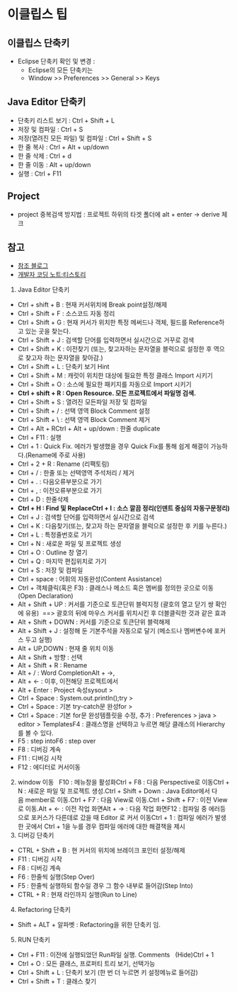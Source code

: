 # 이클립스 팁

## 이클립스 단축키
- Eclipse 단축키 확인 및 변경 :
   - Eclipse의 모든 단축키는
   - Window >> Preferences >> General >> Keys

## Java Editor 단축키
- 단축키 리스트 보기 : Ctrl + Shift + L
- 저장 및 컴파일 : Ctrl + S
- 저장(열려진 모든 파일) 및 컴파일 : Ctrl + Shift + S
- 한 줄 복사 : Ctrl + Alt + up/down
- 한 줄 삭제 : Ctrl + d
- 한 줄 이동 : Alt + up/down
- 실행 : Ctrl + F11

## Project
- project 중복검색 방지법 : 프로젝트 하위의 타겟 폴더에 alt + enter -> derive 체크

## 참고
- [참조 블로그](https://phantom.tistory.com/16#:~:text=Ctrl%20%2B%20N%20%3A%20%EC%83%88%EB%A1%9C%EC%9A%B4%20%ED%8C%8C%EC%9D%BC%20%EB%B0%8F%20%ED%94%84%EB%A1%9C%EC%A0%9D%ED%8A%B8%20%EC%83%9D%EC%84%B1.,F7%20%3A%20%EC%9D%B4%EC%A0%84%20View%EB%A1%9C%20%EC%9D%B4%EB%8F%99.)
- [개발자 코딩 노트:티스토리](https://phantom.tistory.com/16)

1. Java Editor 단축키
- Ctrl + shift + B : 현재 커서위치에 Break point설정/해제
- Ctrl + Shift + F : 소스코드 자동 정리
- Ctrl + Shift + G : 현재 커서가 위치한 특정 메써드나 객체, 필드를 Reference하고 있는 곳을 찾는다.
- Ctrl + Shift + J : 검색할 단어를 입력하면서 실시간으로 거꾸로 검색
- Ctrl + Shift + K : 이전찾기 (또는, 찾고자하는 문자열을 블럭으로 설정한 후 역으로 찾고자 하는 문자열을 찾아감.)
- Ctrl + Shift + L : 단축키 보기 Hint
- Ctrl + Shift + M : 캐럿이 위치한 대상에 필요한 특정 클래스 Import 시키기
- Ctrl + Shift + O : 소스에 필요한 패키지를 자동으로 Import 시키기
- **Ctrl + shift + R : Open Resource. 모든 프로젝트에서 파일명 검색.**
- Ctrl + Shift + S : 열려진 모든파일 저장 및 컴파일
- Ctrl + Shift + / : 선택 영역 Block Comment 설정
- Ctrl + Shift + \ : 선택 영역 Block Comment 제거
- Ctrl + Alt + RCtrl + Alt + up/down : 한줄 duplicate
- Ctrl + F11 : 실행
- Ctrl + 1 : Quick Fix. 에러가 발생했을 경우 Quick Fix를 통해 쉽게 해결이 가능하다.(Rename에 주로 사용)
- Ctrl + 2 + R : Rename (리팩토링)
- Ctrl + / : 한줄 또는 선택영역 주석처리 / 제거
- Ctrl + . : 다음오류부분으로 가기
- Ctrl + , : 이전오류부분으로 가기
- Ctrl + D : 한줄삭제
- **Ctrl + H : Find 및 ReplaceCtrl + I : 소스 깔끔 정리(인덴트 중심의 자동구문정리)**
- Ctrl + J : 검색할 단어를 입력하면서 실시간으로 검색
- Ctrl + K : 다음찾기(또는, 찾고자 하는 문자열을 블럭으로 설정한 후 키를 누른다.)
- Ctrl + L : 특정줄번호로 가기
- Ctrl + N : 새로운 파일 및 프로젝트 생성
- Ctrl + O : Outline 창 열기
- Ctrl + Q : 마지막 편집위치로 가기
- Ctrl + S : 저장 및 컴파일
- Ctrl + space : 어휘의 자동완성(Content Assistance)
- Ctrl + 객체클릭(혹은 F3) : 클래스나 메소드 혹은 멤버를 정의한 곳으로 이동(Open Declaration)
- Alt + Shift + UP : 커서를 기준으로 토큰단위 블럭지정 (괄호의 열고 닫기 쌍 확인에 유용)  ==> 괄호의 뒤에 마우스 커서를 위치시킨 후 더블클릭한 것과 같은 효과
- Alt + Shift + DOWN : 커서를 기준으로 토큰단위 블럭해제
- Alt + Shift + J : 설정해 둔 기본주석을 자동으로 달기 (메소드나 멤버변수에 포커스 두고 실행)
- Alt + UP,DOWN : 현재 줄 위치 이동
- Alt + Shift + 방향 : 선택
- Alt + Shift + R : Rename
- Alt + / : Word CompletionAlt + ->, 
- Alt + <- : 이후, 이전해당 프로젝트에서 
- Alt + Enter : Project 속성sysout > 
- Ctrl + Space : System.out.println();try > 
- Ctrl + Space : 기본 try-catch문 완성for > 
- Ctrl + Space : 기본 for문 완성템플릿을 수정, 추가 : Preferences > java > editor > TemplatesF4 : 클래스명을 선택하고 누르면 해당 클래스의 Hierarchy 를 볼 수 있다.
- F5 : step intoF6 : step over
- F8 : 디버깅 계속
- F11 : 디버깅 시작
- F12 : 에디터로 커서이동
2. window 이동
 
F10 : 메뉴창을 활성화Ctrl + F8 : 다음 Perspective로 이동Ctrl + N : 새로운 파일 및 프로젝트 생성.Ctrl + Shift + Down : Java Editor에서 다음 member로 이동.Ctrl + F7 : 다음 View로 이동.Ctrl + Shift + F7 : 이전 View로 이동.Alt + <- : 이전 작업 화면Alt + -> : 다음 작업 화면F12 : 컴파일 중 에러등으로 포커스가 다른데로 갔을 때 Editor 로 커서 이동Ctrl + 1 : 컴파일 에러가 발생한 곳에서 Ctrl + 1을 누를 경우 컴파일 에러에 대한 해결책을 제시
3. 디버깅 단축키
- CTRL + Shift + B : 현 커서의 위치에 브레이크 포인터 설정/해제
- F11 : 디버깅 시작
- F8 : 디버깅 계속
- F6 : 한줄씩 실행(Step Over)
- F5 : 한줄씩 실행하되 함수일 경우 그 함수 내부로 들어감(Step Into)
- CTRL + R : 현재 라인까지 실행(Run to Line)
 
4. Refactoring 단축키
- Shift + ALT + 알파벳 : Refactoring을 위한 단축키 임.
 
5. RUN 단축키
- Ctrl + F11 : 이전에 실행되었던 Run파일 실행. Comments   (Hide)Ctrl + 1
- Ctrl + O : 모든 클래스, 프로퍼티 트리 보기, 선택가능
- Ctrl + Shift + L : 단축키 보기 (한 번 더 누르면 키 설정메뉴로 들어감)
- Ctrl + Shift + T : 클래스 찾기